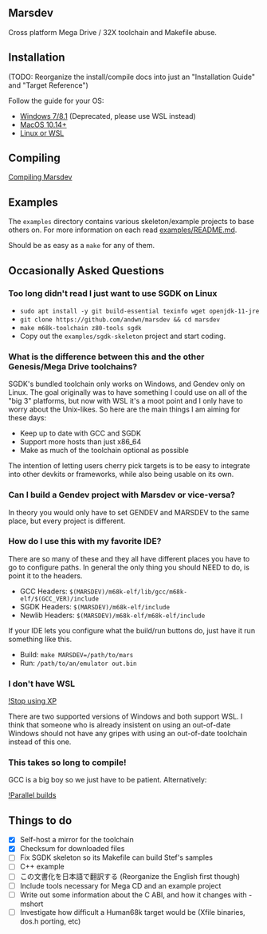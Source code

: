 ## Marsdev

Cross platform Mega Drive / 32X toolchain and Makefile abuse.


## Installation

(TODO: Reorganize the install/compile docs into just an "Installation Guide" and "Target Reference")

Follow the guide for your OS:
 - [Windows 7/8.1](doc/install_windows.md) (Deprecated, please use WSL instead)
 - [MacOS 10.14+](doc/install_macos.md)
 - [Linux or WSL](doc/install_linux.md)


## Compiling

[Compiling Marsdev](doc/compiling.md)


## Examples

The `examples` directory contains various skeleton/example projects to base others on.
For more information on each read [examples/README.md](examples/README.md).

Should be as easy as a `make` for any of them.


## Occasionally Asked Questions

### Too long didn't read I just want to use SGDK on Linux

 - `sudo apt install -y git build-essential texinfo wget openjdk-11-jre`
 - `git clone https://github.com/andwn/marsdev && cd marsdev`
 - `make m68k-toolchain z80-tools sgdk`
 - Copy out the `examples/sgdk-skeleton` project and start coding.


### What is the difference between this and the other Genesis/Mega Drive toolchains?

SGDK's bundled toolchain only works on Windows, and Gendev only on Linux.
The goal originally was to have something I could use on all of the "big 3" platforms,
but now with WSL it's a moot point and I only have to worry about the Unix-likes.
So here are the main things I am aiming for these days:

 - Keep up to date with GCC and SGDK
 - Support more hosts than just x86_64
 - Make as much of the toolchain optional as possible

The intention of letting users cherry pick targets is to be easy to integrate into
other devkits or frameworks, while also being usable on its own.


### Can I build a Gendev project with Marsdev or vice-versa?

In theory you would only have to set GENDEV and MARSDEV to the same place, but every project is different.


### How do I use this with my favorite IDE?

There are so many of these and they all have different places you have to go to configure paths.
In general the only thing you should NEED to do, is point it to the headers.

 * GCC Headers: `$(MARSDEV)/m68k-elf/lib/gcc/m68k-elf/$(GCC_VER)/include`
 * SGDK Headers: `$(MARSDEV)/m68k-elf/include`
 * Newlib Headers: `$(MARSDEV)/m68k-elf/m68k-elf/include`
 
If your IDE lets you configure what the build/run buttons do, just have it run something like this.

 * Build: `make MARSDEV=/path/to/mars`
 * Run: `/path/to/an/emulator out.bin`


### I don't have WSL

[!Stop using XP](doc/xp.jpg)

There are two supported versions of Windows and both support WSL.
I think that someone who is already insistent on using an out-of-date Windows
should not have any gripes with using an out-of-date toolchain instead of this one.


### This takes so long to compile!

GCC is a big boy so we just have to be patient. Alternatively:

[!Parallel builds](doc/cores.png)


## Things to do

 - [x] Self-host a mirror for the toolchain
 - [x] Checksum for downloaded files
 - [ ] Fix SGDK skeleton so its Makefile can build Stef's samples
 - [ ] C++ example
 - [ ] この文書化を日本語で翻訳する (Reorganize the English first though)
 - [ ] Include tools necessary for Mega CD and an example project
 - [ ] Write out some information about the C ABI, and how it changes with -mshort
 - [ ] Investigate how difficult a Human68k target would be (Xfile binaries, dos.h porting, etc)
